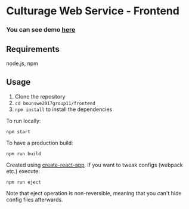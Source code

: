 # Culturage Web Service - Frontend 

### You can see demo [here](http://culturage.s3-website-us-east-1.amazonaws.com/)

## Requirements
node.js, npm

## Usage
1. Clone the repository
2. `cd bounswe2017group11/frontend`
3. `npm install` to install the dependencies

To run locally:

`npm start`


To have a production build:

`npm run build`


Created using [create-react-app](https://github.com/facebookincubator/create-react-app). If you want to tweak configs (webpack etc.) execute:

`npm run eject`

Note that eject operation is non-reversible, meaning that you can't hide config files afterwards.
